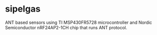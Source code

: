 sipelgas
========

ANT based sensors using TI MSP430FR5728 microcontroller and Nordic Semiconductor nRF24AP2-1CH chip that runs ANT protocol.